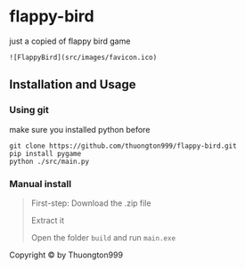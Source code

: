 # flappy-bird
just a copied of flappy bird game

    ![FlappyBird](src/images/favicon.ico)

## Installation and Usage

### Using git
make sure you installed python before
```
git clone https://github.com/thuongton999/flappy-bird.git
pip install pygame
python ./src/main.py
```
### Manual install
> First-step: Download the .zip file
> 
> Extract it
> 
> Open the folder `build` and run `main.exe`

Copyright © by Thuongton999
